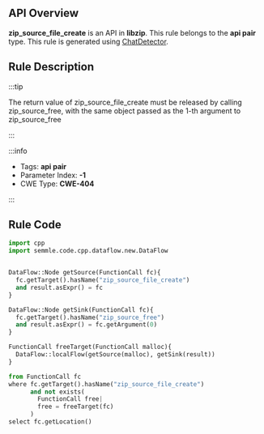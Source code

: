 ---
---


## API Overview
**zip_source_file_create** is an API in **libzip**. This rule belongs to the **api pair** type. This rule is generated using [ChatDetector](../../tools/ChatDetector).
## Rule Description

:::tip

The return value of zip_source_file_create must be released by calling zip_source_free, with the same object passed as the 1-th argument to zip_source_free

:::

:::info

- Tags: **api pair**
- Parameter Index: **-1**
- CWE Type: **CWE-404**

:::

## Rule Code
```python
import cpp
import semmle.code.cpp.dataflow.new.DataFlow


DataFlow::Node getSource(FunctionCall fc){
  fc.getTarget().hasName("zip_source_file_create")
  and result.asExpr() = fc
}

DataFlow::Node getSink(FunctionCall fc){
  fc.getTarget().hasName("zip_source_free")
  and result.asExpr() = fc.getArgument(0)
}

FunctionCall freeTarget(FunctionCall malloc){
  DataFlow::localFlow(getSource(malloc), getSink(result))
}

from FunctionCall fc
where fc.getTarget().hasName("zip_source_file_create")
      and not exists(
        FunctionCall free| 
        free = freeTarget(fc)
      )
select fc.getLocation()

```